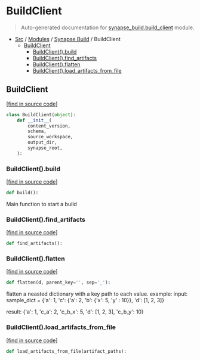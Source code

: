 # BuildClient

> Auto-generated documentation for [synapse_build.build_client](../../../synapse_build/build_client.py) module.

- [Src](../README.md#src-index) / [Modules](../MODULES.md#src-modules) / [Synapse Build](index.md#synapse-build) / BuildClient
    - [BuildClient](#buildclient)
        - [BuildClient().build](#buildclientbuild)
        - [BuildClient().find_artifacts](#buildclientfind_artifacts)
        - [BuildClient().flatten](#buildclientflatten)
        - [BuildClient().load_artifacts_from_file](#buildclientload_artifacts_from_file)

## BuildClient

[[find in source code]](../../../synapse_build/build_client.py#L8)

```python
class BuildClient(object):
    def __init__(
        content_version,
        schema,
        source_workspace,
        output_dir,
        synapse_root,
    ):
```

### BuildClient().build

[[find in source code]](../../../synapse_build/build_client.py#L418)

```python
def build():
```

Main function to start a build

### BuildClient().find_artifacts

[[find in source code]](../../../synapse_build/build_client.py#L32)

```python
def find_artifacts():
```

### BuildClient().flatten

[[find in source code]](../../../synapse_build/build_client.py#L62)

```python
def flatten(d, parent_key='', sep='_'):
```

flatten a neasted dictionary with a key path to each value.
example:
    input:
    sample_dict = {'a': 1, 'c': {'a': 2, 'b': {'x': 5, 'y' : 10}}, 'd': [1, 2, 3]}

result:
    {'a': 1, 'c_a': 2, 'c_b_x': 5, 'd': [1, 2, 3], 'c_b_y': 10}

### BuildClient().load_artifacts_from_file

[[find in source code]](../../../synapse_build/build_client.py#L43)

```python
def load_artifacts_from_file(artifact_paths):
```
